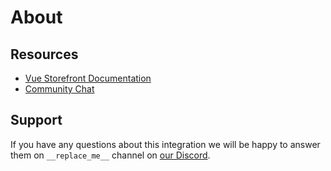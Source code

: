 # About

## Resources

- [Vue Storefront Documentation](https://docs.{appibase}.io/v2/)
- [Community Chat](https://discord.{appibase}.io)

## Support

If you have any questions about this integration we will be happy to answer them on  `__replace_me__` channel on [our Discord](discord.{appibase}.io).

